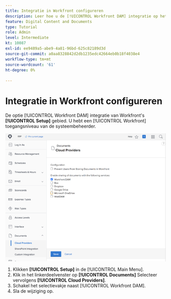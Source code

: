 ```yaml
---
title: Integratie in Workfront configureren
description: Leer hoe u de [!UICONTROL Workfront DAM] integratie op het toegangsniveau van de systeembeheerder.
feature: Digital Content and Documents
type: Tutorial
role: Admin
level: Intermediate
kt: 10087
exl-id: ee9489a5-abe9-4a81-96bd-625c82189d3d
source-git-commit: a0aa8328842d2db1235edc42664eb0b18f4038e4
workflow-type: tm+mt
source-wordcount: '61'
ht-degree: 0%

---
```


# Integratie in Workfront configureren

De optie [!UICONTROL Workfront DAM] integratie van Workfront&#39;s **[!UICONTROL Setup]** gebied. U hebt een [!UICONTROL Workfront] toegangsniveau van de systeembeheerder.

![Een schermafbeelding van de [!UICONTROL Cloud Providers] configuratiepagina](assets/01-configure-the-integration-in-workfront.png)

1. Klikken **[!UICONTROL Setup]** in de [!UICONTROL Main Menu].
1. Klik in het linkerdeelvenster op **[!UICONTROL Documents]** Selecteer vervolgens **[!UICONTROL Cloud Providers]**.
1. Schakel het selectievakje naast [!UICONTROL Workfront DAM].
1. Sla de wijziging op.

<!--
Learn more graphic and documentation article link, below
* Enabling Workfront DAM
 -->

